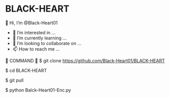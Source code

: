 # BLACK-HEART
 👋 Hi, I’m @Black-Heart01
- 👀 I’m interested in ...
- 🌱 I’m currently learning ...
- 💞️ I’m looking to collaborate on ...
- 📫 How to reach me ...

🖤 COMMAND 🖤
$ git clone https://github.com/Black-Heart01/BLACK-HEART

$ cd BLACK-HEART

$ git pull

$ python Balck-Heart01-Enc.py
